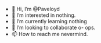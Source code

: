 - 👋 Hi, I’m @Paveloyd
- 👀 I’m interested in nothing.
- 🌱 I’m currently learning nothing
- 💞️ I’m looking to collaborate o- ops.
- 📫 How to reach me nevermind.

<!---
Paveloyd/Paveloyd is a ✨ special ✨ repository because its `README.md` (this file) appears on your GitHub profile.
You can click the Preview link to take a look at your changes.
--->
